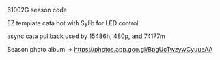 61002G season code

EZ template cata bot with Sylib for LED control

async cata pullback used by 15486h, 480p, and 74177m

Season photo album -> https://photos.app.goo.gl/BpgUcTwzywCyuueAA
